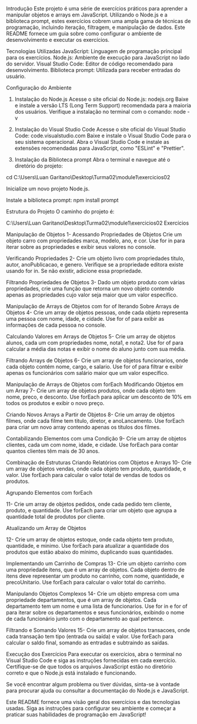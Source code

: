 Introdução
Este projeto é uma série de exercícios práticos para aprender a manipular objetos e arrays em JavaScript. Utilizando o Node.js e a biblioteca prompt, estes exercícios cobrem uma ampla gama de técnicas de programação, incluindo iteração, filtragem, e manipulação de dados. Este README fornece um guia sobre como configurar o ambiente de desenvolvimento e executar os exercícios.

Tecnologias Utilizadas
JavaScript: Linguagem de programação principal para os exercícios.
Node.js: Ambiente de execução para JavaScript no lado do servidor.
Visual Studio Code: Editor de código recomendado para desenvolvimento.
Biblioteca prompt: Utilizada para receber entradas do usuário.

Configuração do Ambiente

1. Instalação do Node.js
Acesse o site oficial do Node.js: nodejs.org
Baixe e instale a versão LTS (Long Term Support) recomendada para a maioria dos usuários.
Verifique a instalação no terminal com o comando:
node -v

2. Instalação do Visual Studio Code
Acesse o site oficial do Visual Studio Code: code.visualstudio.com
Baixe e instale o Visual Studio Code para o seu sistema operacional.
Abra o Visual Studio Code e instale as extensões recomendadas para JavaScript, como "ESLint" e "Prettier".

3. Instalação da Biblioteca prompt
Abra o terminal e navegue até o diretório do projeto:

cd C:\Users\Luan Garitano\Desktop\Turma02\module1\exercicios02

Inicialize um novo projeto Node.js.

Instale a biblioteca prompt:
npm install prompt

Estrutura do Projeto
O caminho do projeto é:

C:\Users\Luan Garitano\Desktop\Turma02\module1\exercicios02
Exercícios

 Manipulação de Objetos
1- Acessando Propriedades de Objetos
Crie um objeto carro com propriedades marca, modelo, ano, e cor.
Use for in para iterar sobre as propriedades e exibir seus valores no console.

 Verificando Propriedades
2- Crie um objeto livro com propriedades titulo, autor, anoPublicacao, e genero.
Verifique se a propriedade editora existe usando for in. Se não existir, adicione essa propriedade.

 Filtrando Propriedades de Objetos
3- Dado um objeto produto com várias propriedades, crie uma função que retorna um novo objeto contendo apenas as propriedades cujo valor seja maior que um valor específico.

 Manipulação de Arrays de Objetos com for of
   Iterando Sobre Arrays de Objetos
4- Crie um array de objetos pessoas, onde cada objeto representa uma pessoa com nome, idade, e cidade. Use for of para exibir as informações de cada pessoa no console.

  Calculando Valores em Arrays de Objetos
5- Crie um array de objetos alunos, cada um com propriedades nome, nota1, e nota2. Use for of para calcular a média das notas e exibir o nome do aluno junto com sua média.

  Filtrando Arrays de Objetos
6- Crie um array de objetos funcionarios, onde cada objeto contém nome, cargo, e salario. Use for of para filtrar e exibir apenas os funcionários com salário maior que um valor específico.

 Manipulação de Arrays de Objetos com forEach
  Modificando Objetos em um Array
7- Crie um array de objetos produtos, onde cada objeto tem nome, preco, e desconto. Use forEach para aplicar um desconto de 10% em todos os produtos e exibir o novo preço.

 Criando Novos Arrays a Partir de Objetos
8- Crie um array de objetos filmes, onde cada filme tem titulo, diretor, e anoLancamento. Use forEach para criar um novo array contendo apenas os títulos dos filmes.

 Contabilizando Elementos com uma Condição
9- Crie um array de objetos clientes, cada um com nome, idade, e cidade. Use forEach para contar quantos clientes têm mais de 30 anos.
  
  Combinação de Estruturas
 Criando Relatórios com Objetos e Arrays
10- Crie um array de objetos vendas, onde cada objeto tem produto, quantidade, e valor. Use forEach para calcular o valor total de vendas de todos os produtos.

  Agrupando Elementos com forEach

11- Crie um array de objetos pedidos, onde cada pedido tem cliente, produto, e quantidade. Use forEach para criar um objeto que agrupa a quantidade total de produtos por cliente.
  
  Atualizando um Array de Objetos
  
12- Crie um array de objetos estoque, onde cada objeto tem produto, quantidade, e minimo. Use forEach para atualizar a quantidade dos produtos que estão abaixo do mínimo, duplicando suas quantidades.

  Implementando um Carrinho de Compras
13- Crie um objeto carrinho com uma propriedade itens, que é um array de objetos. Cada objeto dentro de itens deve representar um produto no carrinho, com nome, quantidade, e precoUnitario. Use forEach para calcular o valor total do carrinho.

  Manipulando Objetos Complexos
14- Crie um objeto empresa com uma propriedade departamentos, que é um array de objetos. Cada departamento tem um nome e uma lista de funcionarios. Use for in e for of para iterar sobre os departamentos e seus funcionários, exibindo o nome de cada funcionário junto com o departamento ao qual pertence.

  Filtrando e Somando Valores
15- Crie um array de objetos transacoes, onde cada transação tem tipo (entrada ou saída) e valor. Use forEach para calcular o saldo final, somando as entradas e subtraindo as saídas.

Execução dos Exercícios
Para executar os exercícios, abra o terminal no Visual Studio Code e siga as instruções fornecidas em cada exercício. Certifique-se de que todos os arquivos JavaScript estão no diretório correto e que o Node.js está instalado e funcionando.

Se você encontrar algum problema ou tiver dúvidas, sinta-se à vontade para procurar ajuda ou consultar a documentação do Node.js e JavaScript.

Este README fornece uma visão geral dos exercícios e das tecnologias usadas. Siga as instruções para configurar seu ambiente e começar a praticar suas habilidades de programação em JavaScript!
